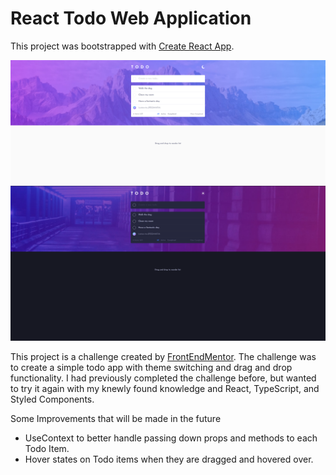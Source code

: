 # React Todo Web Application

This project was bootstrapped with [Create React App](https://github.com/facebook/create-react-app).

![Todo Application Desktop Light](./readme-images/todo-desktop-light.png)
![Todo Application Desktop Light](./readme-images/todo-desktop-dark.png)

This project is a challenge created by [FrontEndMentor](https://www.frontendmentor.io/challenges/todo-app-Su1_KokOW/hub/todo-app-uwOh3yUJA). The challenge was to create a simple todo app with theme switching and drag and drop functionality. I had previously completed the challenge before, but wanted to try it again with my knewly found knowledge and React, TypeScript, and Styled Components.

Some Improvements that will be made in the future

- UseContext to better handle passing down props and methods to each Todo Item.
- Hover states on Todo items when they are dragged and hovered over.
